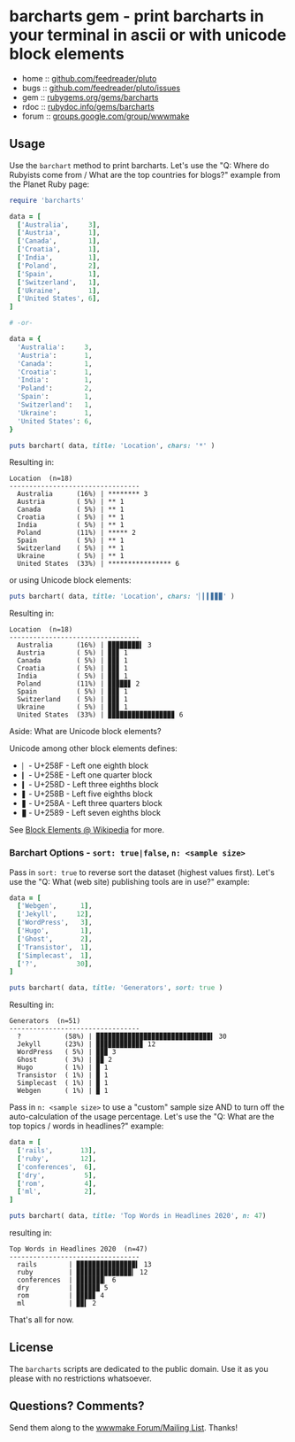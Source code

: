 # barcharts gem - print barcharts in your terminal in ascii or with unicode block elements

* home  :: [github.com/feedreader/pluto](https://github.com/feedreader/pluto)
* bugs  :: [github.com/feedreader/pluto/issues](https://github.com/feedreader/pluto/issues)
* gem   :: [rubygems.org/gems/barcharts](https://rubygems.org/gems/barcharts)
* rdoc  :: [rubydoc.info/gems/barcharts](http://rubydoc.info/gems/barcharts)
* forum :: [groups.google.com/group/wwwmake](http://groups.google.com/group/wwwmake)


## Usage

Use the `barchart` method to print barcharts.
Let's use the
"Q: Where do Rubyists come from / What are the top countries for blogs?"
example from the Planet Ruby page:

``` ruby
require 'barcharts'

data = [
  ['Australia',     3],
  ['Austria',       1],
  ['Canada',        1],
  ['Croatia',       1],
  ['India',         1],
  ['Poland',        2],
  ['Spain',         1],
  ['Switzerland',   1],
  ['Ukraine',       1],
  ['United States', 6],
]

# -or-

data = {
  'Australia':     3,
  'Austria':       1,
  'Canada':        1,
  'Croatia':       1,
  'India':         1,
  'Poland':        2,
  'Spain':         1,
  'Switzerland':   1,
  'Ukraine':       1,
  'United States': 6,
}

puts barchart( data, title: 'Location', chars: '*' )
```

Resulting in:

```
Location  (n=18)
---------------------------------
  Australia      (16%) | ******** 3
  Austria        ( 5%) | ** 1
  Canada         ( 5%) | ** 1
  Croatia        ( 5%) | ** 1
  India          ( 5%) | ** 1
  Poland         (11%) | ***** 2
  Spain          ( 5%) | ** 1
  Switzerland    ( 5%) | ** 1
  Ukraine        ( 5%) | ** 1
  United States  (33%) | **************** 6
```

or using Unicode block elements:

``` ruby
puts barchart( data, title: 'Location', chars: '▏▎▍▋▊▉' )
```

Resulting in:

```
Location  (n=18)
---------------------------------
  Australia      (16%) | ▉▉▉▉▉▉▉▉▍ 3
  Austria        ( 5%) | ▉▉▊ 1
  Canada         ( 5%) | ▉▉▊ 1
  Croatia        ( 5%) | ▉▉▊ 1
  India          ( 5%) | ▉▉▊ 1
  Poland         (11%) | ▉▉▉▉▉▋ 2
  Spain          ( 5%) | ▉▉▊ 1
  Switzerland    ( 5%) | ▉▉▊ 1
  Ukraine        ( 5%) | ▉▉▊ 1
  United States  (33%) | ▉▉▉▉▉▉▉▉▉▉▉▉▉▉▉▉▊ 6
```


Aside: What are Unicode block elements?

Unicode among other block elements defines:

- `▏`   - U+258F - Left one eighth block
- `▎`   - U+258E - Left one quarter block
- `▍`   - U+258D - Left three eighths block
- `▋`   - U+258B - Left five eighths block
- `▊`   - U+258A - Left three quarters block
- `▉`   - U+2589 - Left seven eighths block

See [Block Elements @ Wikipedia](https://en.wikipedia.org/wiki/Block_Elements) for more.



### Barchart Options - `sort: true|false`, `n: <sample size>`

Pass in `sort: true` to reverse sort the dataset (highest values first).
Let's use the
"Q: What (web site) publishing tools are in use?" example:

``` ruby
data = [
  ['Webgen',      1],
  ['Jekyll',     12],
  ['WordPress',   3],
  ['Hugo',        1],
  ['Ghost',       2],
  ['Transistor',  1],
  ['Simplecast',  1],
  ['?',          30],
]

puts barchart( data, title: 'Generators', sort: true )
```

Resulting in:

```
Generators  (n=51)
---------------------------------
  ?           (58%) | ▉▉▉▉▉▉▉▉▉▉▉▉▉▉▉▉▉▉▉▉▉▉▉▉▉▉▉▉▉▍ 30
  Jekyll      (23%) | ▉▉▉▉▉▉▉▉▉▉▉▊ 12
  WordPress   ( 5%) | ▉▉▉ 3
  Ghost       ( 3%) | ▉▉ 2
  Hugo        ( 1%) | ▉ 1
  Transistor  ( 1%) | ▉ 1
  Simplecast  ( 1%) | ▉ 1
  Webgen      ( 1%) | ▉ 1
```


Pass in `n: <sample size>` to use a "custom" sample size
AND to turn off the auto-calculation of the
usage percentage.
Let's use the
"Q: What are the top topics / words in headlines?" example:

``` ruby
data = [
  ['rails',       13],
  ['ruby',        12],
  ['conferences',  6],
  ['dry',          5],
  ['rom',          4],
  ['ml',           2],
]

puts barchart( data, title: 'Top Words in Headlines 2020', n: 47)
```

resulting in:

```
Top Words in Headlines 2020  (n=47)
---------------------------------
  rails        | ▉▉▉▉▉▉▉▉▉▉▉▉▉▉▉▍ 13
  ruby         | ▉▉▉▉▉▉▉▉▉▉▉▉▉▉▎ 12
  conferences  | ▉▉▉▉▉▉▉▏ 6
  dry          | ▉▉▉▉▉▉ 5
  rom          | ▉▉▉▉▊ 4
  ml           | ▉▉▍ 2
```


That's all for now.



## License

The `barcharts` scripts are dedicated to the public domain.
Use it as you please with no restrictions whatsoever.

## Questions? Comments?

Send them along to the [wwwmake Forum/Mailing List](http://groups.google.com/group/wwwmake).
Thanks!
